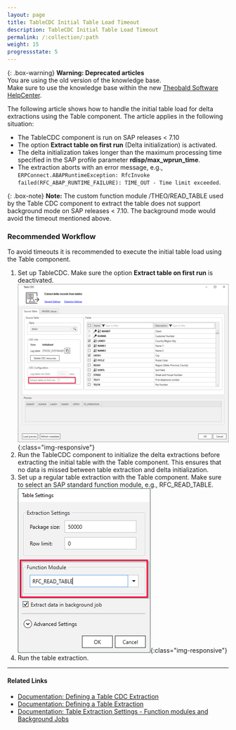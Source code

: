 ```yaml
---
layout: page
title: TableCDC Initial Table Load Timeout
description: TableCDC Initial Table Load Timeout
permalink: /:collection/:path
weight: 15
progressstate: 5
---
```


{: .box-warning}
**Warning: Deprecated articles** <br>
You are using the old version of the knowledge base.<br>
Make sure to use the knowledge base within the new [Theobald Software HelpCenter](https://helpcenter.theobald-software.com/).

The following article shows how to handle the initial table load for delta extractions using the Table component.
The article applies in the following situation:

- The TableCDC component is run on SAP releases < 7.10
- The option **Extract table on first run** (Delta initialization) is activated.
- The delta initialization takes longer than the maximum processing time specified in the SAP profile parameter **rdisp/max_wprun_time**.
- The extraction aborts with an error message, e.g., `ERPConnect.ABAPRuntimeException: RfcInvoke failed(RFC_ABAP_RUNTIME_FAILURE): TIME_OUT - Time limit exceeded`.


{: .box-note}
**Note:** The custom function module /THEO/READ_TABLE used by the Table CDC component to extract the table does not support background mode on SAP releases < 7.10.
The background mode would avoid the timeout mentioned above.

### Recommended Workflow


To avoid timeouts it is recommended to execute the initial table load using the Table component.

1. Set up TableCDC. Make sure the option **Extract table on first run** is deactivated.<br>
![table-cdc-delta-init](/img/contents/xu/table-cdc-delta-init.png){:class="img-responsive"}
2. Run the TableCDC component to initialize the delta extractions before extracting the initial table with the Table component. 
This ensures that no data is missed between table extraction and delta initialization.
3. Set up a regular table extraction with the Table component. Make sure to select an SAP standard function module, e.g., RFC_READ_TABLE.<br>
![table-cdc-initial-table-load-extraction-settings](/img/contents/xu/table-cdc-initial-table-load-extraction-settings.png){:class="img-responsive"}
4. Run the table extraction.

****

#### Related Links

- [Documentation: Defining a Table CDC Extraction](https://help.theobald-software.com/en/xtract-universal/table-cdc/extract-table-cdc)
- [Documentation: Defining a Table Extraction](https://help.theobald-software.com/en/xtract-universal/table/extract-table-data)
- [Documentation: Table Extraction Settings - Function modules and Background Jobs](https://help.theobald-software.com/en/xtract-universal/table/extraction-settings#function-module)
